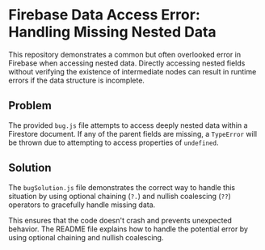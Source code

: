 # Firebase Data Access Error: Handling Missing Nested Data

This repository demonstrates a common but often overlooked error in Firebase when accessing nested data.  Directly accessing nested fields without verifying the existence of intermediate nodes can result in runtime errors if the data structure is incomplete.

## Problem
The provided `bug.js` file attempts to access deeply nested data within a Firestore document.  If any of the parent fields are missing, a `TypeError` will be thrown due to attempting to access properties of `undefined`.

## Solution
The `bugSolution.js` file demonstrates the correct way to handle this situation by using optional chaining (`?.`) and nullish coalescing (`??`) operators to gracefully handle missing data.

This ensures that the code doesn't crash and prevents unexpected behavior.  The README file explains how to handle the potential error by using optional chaining and nullish coalescing.